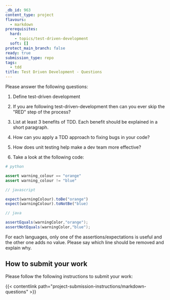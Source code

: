 ```yaml
---
_db_id: 963
content_type: project
flavours:
  - markdown
prerequisites:
  hard:
    - topics/test-driven-development
  soft: []
protect_main_branch: false
ready: true
submission_type: repo
tags:
  - tdd
title: Test Driven Development - Questions
---
```


Please answer the following questions:

1. Define test-driven development

2. If you are following test-driven-development then can you ever skip the "RED" step of the process?

3. List at least 3 benefits of TDD. Each benefit should be explained in a short paragraph.

4. How can you apply a TDD approach to fixing bugs in your code?

5. How does unit testing help make a dev team more effective?

6. Take a look at the following code:

```python
# python

assert warning_colour == "orange"
assert warning_colour != "blue"
```

```javascript
// javascript

expect(warningColour).toBe("orange")
expect(warningColour).toNotBe("blue)
```

```java
// java

assertEquals(warningColor,"orange");
assertNotEquals(warningColor,"blue");
```

For each languages, only one of the assertions/expectations is useful and the other one adds no value. Please say which line should be removed and explain why.

## How to submit your work

Please follow the following instructions to submit your work:

{{< contentlink path="project-submission-instructions/markdown-questions" >}}
